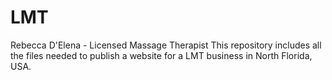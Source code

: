 # LMT
Rebecca D'Elena - Licensed Massage Therapist
This repository includes all the files needed to publish a website
for a LMT business in North Florida, USA.

